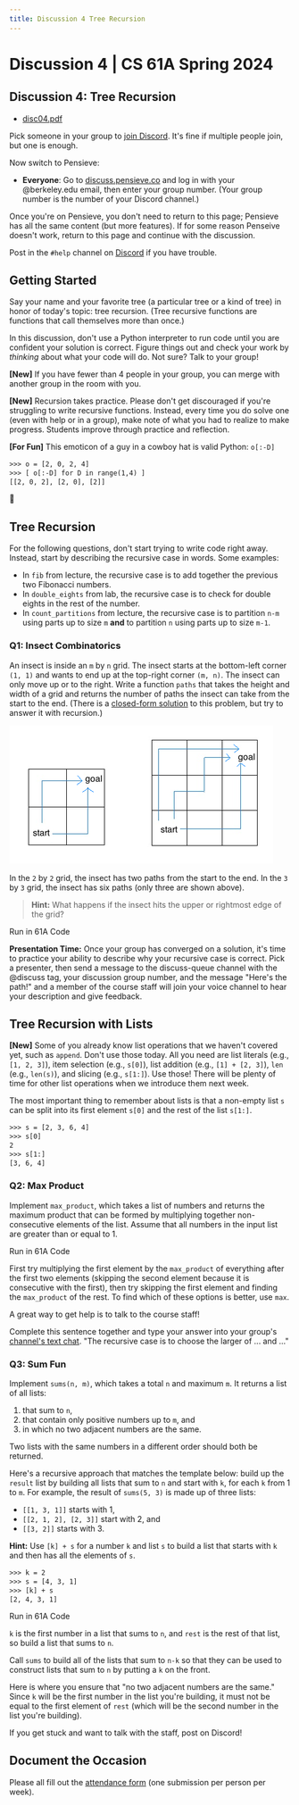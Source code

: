 ```yaml
---
title: Discussion 4 Tree Recursion
---
```

# Discussion 4 | CS 61A Spring 2024

## Discussion 4: Tree Recursion

-   [disc04.pdf](/resource/cs61a/disc/disc04.pdf)

Pick someone in your group to [join Discord](https://cs61a.org/articles/discord). It's fine if multiple people join, but one is enough.

Now switch to Pensieve:

-   **Everyone**: Go to [discuss.pensieve.co](http://discuss.pensieve.co/) and log in with your @berkeley.edu email, then enter your group number. (Your group number is the number of your Discord channel.)

Once you're on Pensieve, you don't need to return to this page; Pensieve has all the same content (but more features). If for some reason Penseive doesn't work, return to this page and continue with the discussion.

Post in the `#help` channel on [Discord](https://cs61a.org/articles/discord/) if you have trouble.

## Getting Started

Say your name and your favorite tree (a particular tree or a kind of tree) in honor of today's topic: tree recursion. (Tree recursive functions are functions that call themselves more than once.)

In this discussion, don't use a Python interpreter to run code until you are confident your solution is correct. Figure things out and check your work by _thinking_ about what your code will do. Not sure? Talk to your group!

**\[New\]** If you have fewer than 4 people in your group, you can merge with another group in the room with you.

**\[New\]** Recursion takes practice. Please don't get discouraged if you're struggling to write recursive functions. Instead, every time you do solve one (even with help or in a group), make note of what you had to realize to make progress. Students improve through practice and reflection.

**\[For Fun\]** This emoticon of a guy in a cowboy hat is valid Python: `o[:-D]`

```
>>> o = [2, 0, 2, 4]
>>> [ o[:-D] for D in range(1,4) ]
[[2, 0, 2], [2, 0], [2]]
```

🤠

## Tree Recursion

For the following questions, don't start trying to write code right away. Instead, start by describing the recursive case in words. Some examples:

-   In `fib` from lecture, the recursive case is to add together the previous two Fibonacci numbers.
-   In `double_eights` from lab, the recursive case is to check for double eights in the rest of the number.
-   In `count_partitions` from lecture, the recursive case is to partition `n-m` using parts up to size `m` **and** to partition `n` using parts up to size `m-1`.

### Q1: Insect Combinatorics

An insect is inside an `m` by `n` grid. The insect starts at the bottom-left corner `(1, 1)` and wants to end up at the top-right corner `(m, n)`. The insect can only move up or to the right. Write a function `paths` that takes the height and width of a grid and returns the number of paths the insect can take from the start to the end. (There is a [closed-form solution](https://en.wikipedia.org/wiki/Closed-form_expression) to this problem, but try to answer it with recursion.)

![Insect grids.](/img/cs61a/grid.jpg)

In the `2` by `2` grid, the insect has two paths from the start to the end. In the `3` by `3` grid, the insect has six paths (only three are shown above).

> **Hint:** What happens if the insect hits the upper or rightmost edge of the grid?

Run in 61A Code

**Presentation Time:** Once your group has converged on a solution, it's time to practice your ability to describe why your recursive case is correct. Pick a presenter, then send a message to the discuss-queue channel with the @discuss tag, your discussion group number, and the message "Here's the path!" and a member of the course staff will join your voice channel to hear your description and give feedback.

## Tree Recursion with Lists

**\[New\]** Some of you already know list operations that we haven't covered yet, such as `append`. Don't use those today. All you need are list literals (e.g., `[1, 2, 3]`), item selection (e.g., `s[0]`), list addition (e.g., `[1] + [2, 3]`), `len` (e.g., `len(s)`), and slicing (e.g., `s[1:]`). Use those! There will be plenty of time for other list operations when we introduce them next week.

The most important thing to remember about lists is that a non-empty list `s` can be split into its first element `s[0]` and the rest of the list `s[1:]`.

```
>>> s = [2, 3, 6, 4]
>>> s[0]
2
>>> s[1:]
[3, 6, 4]
```

### Q2: Max Product

Implement `max_product`, which takes a list of numbers and returns the maximum product that can be formed by multiplying together non-consecutive elements of the list. Assume that all numbers in the input list are greater than or equal to 1.

Run in 61A Code

First try multiplying the first element by the `max_product` of everything after the first two elements (skipping the second element because it is consecutive with the first), then try skipping the first element and finding the `max_product` of the rest. To find which of these options is better, use `max`.

A great way to get help is to talk to the course staff!

Complete this sentence together and type your answer into your group's [channel's text chat](https://support.discord.com/hc/en-us/articles/4412085582359-Text-Channels-Text-Chat-In-Voice-Channels#h_01FMJT412WBX1MR4HDYNR8E95X). "The recursive case is to choose the larger of ... and ..."

### Q3: Sum Fun

Implement `sums(n, m)`, which takes a total `n` and maximum `m`. It returns a list of all lists:

1.  that sum to `n`,
2.  that contain only positive numbers up to `m`, and
3.  in which no two adjacent numbers are the same.

Two lists with the same numbers in a different order should both be returned.

Here's a recursive approach that matches the template below: build up the `result` list by building all lists that sum to `n` and start with `k`, for each `k` from 1 to `m`. For example, the result of `sums(5, 3)` is made up of three lists:

-   `[[1, 3, 1]]` starts with 1,
-   `[[2, 1, 2], [2, 3]]` start with 2, and
-   `[[3, 2]]` starts with 3.

**Hint:** Use `[k] + s` for a number `k` and list `s` to build a list that starts with `k` and then has all the elements of `s`.

```
>>> k = 2
>>> s = [4, 3, 1]
>>> [k] + s
[2, 4, 3, 1]
```

Run in 61A Code

`k` is the first number in a list that sums to `n`, and `rest` is the rest of that list, so build a list that sums to `n`.

Call `sums` to build all of the lists that sum to `n-k` so that they can be used to construct lists that sum to `n` by putting a `k` on the front.

Here is where you ensure that "no two adjacent numbers are the same." Since `k` will be the first number in the list you're building, it must not be equal to the first element of `rest` (which will be the second number in the list you're building).

If you get stuck and want to talk with the staff, post on Discord!

## Document the Occasion

Please all fill out the [attendance form](https://docs.google.com/forms/d/e/1FAIpQLSeqlK8l6WkScGr-RHR-kM4p5bnR9cllYrG95fDqPJspSlll7A/viewform) (one submission per person per week).